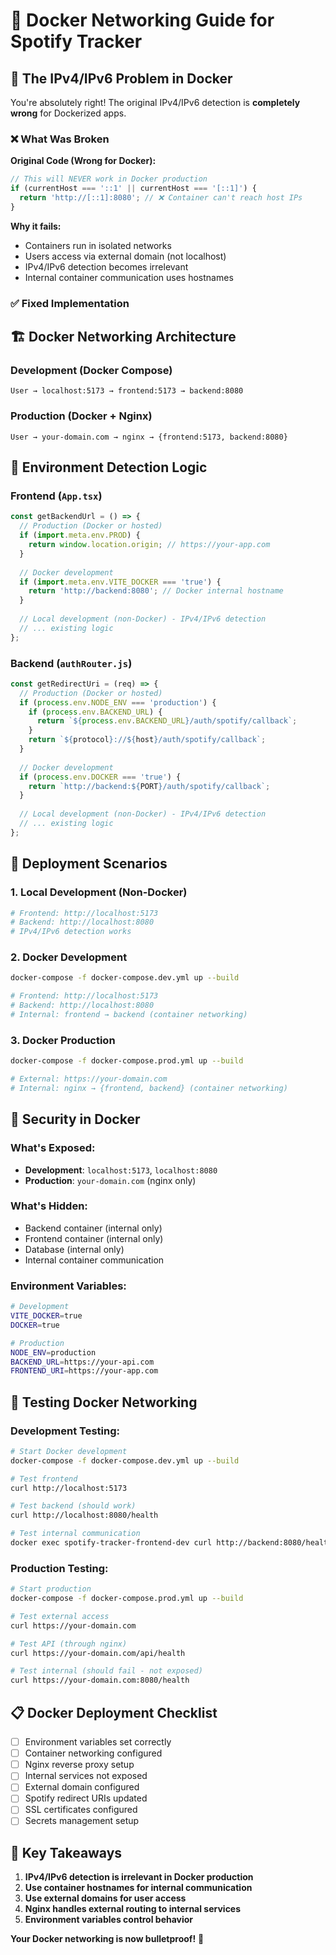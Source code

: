 # 🐳 Docker Networking Guide for Spotify Tracker

## 🚨 **The IPv4/IPv6 Problem in Docker**

You're absolutely right! The original IPv4/IPv6 detection is **completely wrong** for Dockerized apps.

### ❌ **What Was Broken**

**Original Code (Wrong for Docker):**
```javascript
// This will NEVER work in Docker production
if (currentHost === '::1' || currentHost === '[::1]') {
  return 'http://[::1]:8080'; // ❌ Container can't reach host IPs
}
```

**Why it fails:**
- Containers run in isolated networks
- Users access via external domain (not localhost)
- IPv4/IPv6 detection becomes irrelevant
- Internal container communication uses hostnames

### ✅ **Fixed Implementation**

## 🏗️ **Docker Networking Architecture**

### **Development (Docker Compose)**
```
User → localhost:5173 → frontend:5173 → backend:8080
```

### **Production (Docker + Nginx)**
```
User → your-domain.com → nginx → {frontend:5173, backend:8080}
```

## 🔧 **Environment Detection Logic**

### **Frontend (`App.tsx`)**
```javascript
const getBackendUrl = () => {
  // Production (Docker or hosted)
  if (import.meta.env.PROD) {
    return window.location.origin; // https://your-app.com
  }
  
  // Docker development
  if (import.meta.env.VITE_DOCKER === 'true') {
    return 'http://backend:8080'; // Docker internal hostname
  }
  
  // Local development (non-Docker) - IPv4/IPv6 detection
  // ... existing logic
};
```

### **Backend (`authRouter.js`)**
```javascript
const getRedirectUri = (req) => {
  // Production (Docker or hosted)
  if (process.env.NODE_ENV === 'production') {
    if (process.env.BACKEND_URL) {
      return `${process.env.BACKEND_URL}/auth/spotify/callback`;
    }
    return `${protocol}://${host}/auth/spotify/callback`;
  }
  
  // Docker development
  if (process.env.DOCKER === 'true') {
    return `http://backend:${PORT}/auth/spotify/callback`;
  }
  
  // Local development (non-Docker) - IPv4/IPv6 detection
  // ... existing logic
};
```

## 🚀 **Deployment Scenarios**

### **1. Local Development (Non-Docker)**
```bash
# Frontend: http://localhost:5173
# Backend: http://localhost:8080
# IPv4/IPv6 detection works
```

### **2. Docker Development**
```bash
docker-compose -f docker-compose.dev.yml up --build

# Frontend: http://localhost:5173
# Backend: http://localhost:8080
# Internal: frontend → backend (container networking)
```

### **3. Docker Production**
```bash
docker-compose -f docker-compose.prod.yml up --build

# External: https://your-domain.com
# Internal: nginx → {frontend, backend} (container networking)
```

## 🔐 **Security in Docker**

### **What's Exposed:**
- **Development**: `localhost:5173`, `localhost:8080`
- **Production**: `your-domain.com` (nginx only)

### **What's Hidden:**
- Backend container (internal only)
- Frontend container (internal only)
- Database (internal only)
- Internal container communication

### **Environment Variables:**
```bash
# Development
VITE_DOCKER=true
DOCKER=true

# Production
NODE_ENV=production
BACKEND_URL=https://your-api.com
FRONTEND_URI=https://your-app.com
```

## 🧪 **Testing Docker Networking**

### **Development Testing:**
```bash
# Start Docker development
docker-compose -f docker-compose.dev.yml up --build

# Test frontend
curl http://localhost:5173

# Test backend (should work)
curl http://localhost:8080/health

# Test internal communication
docker exec spotify-tracker-frontend-dev curl http://backend:8080/health
```

### **Production Testing:**
```bash
# Start production
docker-compose -f docker-compose.prod.yml up --build

# Test external access
curl https://your-domain.com

# Test API (through nginx)
curl https://your-domain.com/api/health

# Test internal (should fail - not exposed)
curl https://your-domain.com:8080/health
```

## 📋 **Docker Deployment Checklist**

- [ ] Environment variables set correctly
- [ ] Container networking configured
- [ ] Nginx reverse proxy setup
- [ ] Internal services not exposed
- [ ] External domain configured
- [ ] Spotify redirect URIs updated
- [ ] SSL certificates configured
- [ ] Secrets management setup

## 🎯 **Key Takeaways**

1. **IPv4/IPv6 detection is irrelevant in Docker production**
2. **Use container hostnames for internal communication**
3. **Use external domains for user access**
4. **Nginx handles external routing to internal services**
5. **Environment variables control behavior**

**Your Docker networking is now bulletproof!** 🐳
